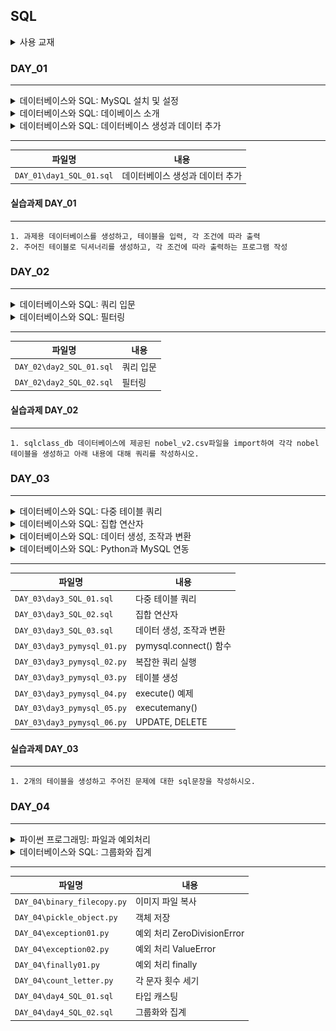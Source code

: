 ## SQL

<details>
<summary>사용 교재</summary>

![](./images/러닝%20SQL.png)

</details>

### DAY_01

---

<details>
<summary>데이터베이스와 SQL: MySQL 설치 및 설정</summary>

> -   MySQL

</details>
<details>
<summary>데이터베이스와 SQL: 데이베이스 소개</summary>

> -   데이터베이스 소개
> -   SQL
> -   MySQL

</details>
<details>
<summary>데이터베이스와 SQL: 데이터베이스 생성과 데이터 추가</summary>

> -   mysql 명령행 도구 사용 방법
> -   MySQL 자료형
> -   테이블 생성
> -   테이블 수정

</details>

---

| 파일명                   | 내용                            |
| ------------------------ | ------------------------------- |
| `DAY_01\day1_SQL_01.sql` | 데이터베이스 생성과 데이터 추가 |

#### 실습과제 DAY_01

---

    1. 과제용 데이터베이스를 생성하고, 테이블을 입력, 각 조건에 따라 출력
    2. 주어진 테이블로 딕셔너리를 생성하고, 각 조건에 따라 출력하는 프로그램 작성

### DAY_02

---

<details>
<summary>데이터베이스와 SQL: 쿼리 입문</summary>

> -   쿼리 절
> -   Select 절
> -   From 절
> -   Where 절
> -   Group By 절과 having 절
> -   Order By 절

</details>
<details>
<summary>데이터베이스와 SQL: 필터링</summary>

> -   조건 평가
> -   조건 작성
> -   조건 유형
> -   Null

</details>

---

| 파일명                   | 내용      |
| ------------------------ | --------- |
| `DAY_02\day2_SQL_01.sql` | 쿼리 입문 |
| `DAY_02\day2_SQL_02.sql` | 필터링    |

#### 실습과제 DAY_02

---

    1. sqlclass_db 데이터베이스에 제공된 nobel_v2.csv파일을 import하여 각각 nobel 테이블을 생성하고 아래 내용에 대해 쿼리를 작성하시오.

### DAY_03

---

<details>
<summary>데이터베이스와 SQL: 다중 테이블 쿼리</summary>

> -   조인(join): 내부 조인
> -   세 개 이상 테이블 조인
> -   셀프 조인

</details>
<details>
<summary>데이터베이스와 SQL: 집합 연산자</summary>

> -   집합 이론
> -   집합 이론 실습
> -   집합 연산자
> -   집합 연산 규칙

</details>
<details>
<summary>데이터베이스와 SQL: 데이터 생성, 조작과 변환</summary>

> -   문자열 데이터 처리
> -   숫자 데이터 처리
> -   시간 데이터 처리
> -   변환 함수

</details>
<details>
<summary>데이터베이스와 SQL: Python과 MySQL 연동</summary>

> -   라이브러리 설치
> -   MySQL 연동

</details>

---

| 파일명                      | 내용                     |
| --------------------------- | ------------------------ |
| `DAY_03\day3_SQL_01.sql`    | 다중 테이블 쿼리         |
| `DAY_03\day3_SQL_02.sql`    | 집합 연산자              |
| `DAY_03\day3_SQL_03.sql`    | 데이터 생성, 조작과 변환 |
| `DAY_03\day3_pymysql_01.py` | pymysql.connect() 함수   |
| `DAY_03\day3_pymysql_02.py` | 복잡한 쿼리 실행         |
| `DAY_03\day3_pymysql_03.py` | 테이블 생성              |
| `DAY_03\day3_pymysql_04.py` | execute() 예제           |
| `DAY_03\day3_pymysql_05.py` | executemany()            |
| `DAY_03\day3_pymysql_06.py` | UPDATE, DELETE           |

#### 실습과제 DAY_03

---

    1. 2개의 테이블을 생성하고 주어진 문제에 대한 sql문장을 작성하시오.

### DAY_04

---

<details>
<summary>파이썬 프로그래밍: 파일과 예외처리</summary>

> -   파일 읽고 쓰기
> -   예외처리

</details>
<details>
<summary>데이터베이스와 SQL: 그룹화와 집계</summary>

> -   그룹화의 개념
> -   집계 함수
> -   그룹 생성
> -   그룹 필터조건

</details>

---

| 파일명                      | 내용                        |
| --------------------------- | --------------------------- |
| `DAY_04\binary_filecopy.py` | 이미지 파일 복사            |
| `DAY_04\pickle_object.py`   | 객체 저장                   |
| `DAY_04\exception01.py`     | 예외 처리 ZeroDivisionError |
| `DAY_04\exception02.py`     | 예외 처리 ValueError        |
| `DAY_04\finally01.py`       | 예외 처리 finally           |
| `DAY_04\count_letter.py`    | 각 문자 횟수 세기           |
| `DAY_04\day4_SQL_01.sql`    | 타입 캐스팅                 |
| `DAY_04\day4_SQL_02.sql`    | 그룹화와 집계               |
